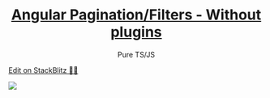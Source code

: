 <h1 align="center">
    <a href="https://stackblitz.com/edit/angular-pagination-filters-a7xf3q"> Angular Pagination/Filters - Without plugins</a>
</h1>
<p align="center">Pure TS/JS</p>

[Edit on StackBlitz 🖤🖤](https://stackblitz.com/edit/angular-pagination-filters-a7xf3q)

<img aling="center" src="https://media1.giphy.com/media/8nl9kcT5fXRIke0rVx/giphy.gif"/>
